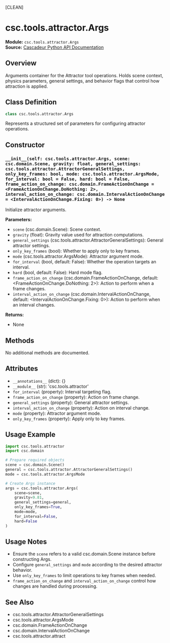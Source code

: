 [CLEAN]
<!-- Cleaned by batch script 2025-08-22 23:40 | Original: c7186319 -->

# csc.tools.attractor.Args

**Module:** `csc.tools.attractor.Args`  
**Source:** [Cascadeur Python API Documentation](https://cascadeur.com/python-api/_generate/csc.tools.attractor.Args.html)

## Overview

Arguments container for the Attractor tool operations. Holds scene context, physics parameters, general settings, and behavior flags that control how attraction is applied.

## Class Definition

```python
class csc.tools.attractor.Args
```

Represents a structured set of parameters for configuring attractor operations.

## Constructor

### `__init__(self: csc.tools.attractor.Args, scene: csc.domain.Scene, gravity: float, general_settings: csc.tools.attractor.AttractorGeneralSettings, only_key_frames: bool, mode: csc.tools.attractor.ArgsMode, for_interval: bool = False, hard: bool = False, frame_action_on_change: csc.domain.FrameActionOnChange = <FrameActionOnChange.DoNothing: 2>, interval_action_on_change: csc.domain.IntervalActionOnChange = <IntervalActionOnChange.Fixing: 0>) -> None`

Initialize attractor arguments.

**Parameters:**
- `scene` (csc.domain.Scene): Scene context.
- `gravity` (float): Gravity value used for attraction computations.
- `general_settings` (csc.tools.attractor.AttractorGeneralSettings): General attractor settings.
- `only_key_frames` (bool): Whether to apply only to key frames.
- `mode` (csc.tools.attractor.ArgsMode): Attractor argument mode.
- `for_interval` (bool, default: False): Whether the operation targets an interval.
- `hard` (bool, default: False): Hard mode flag.
- `frame_action_on_change` (csc.domain.FrameActionOnChange, default: <FrameActionOnChange.DoNothing: 2>): Action to perform when a frame changes.
- `interval_action_on_change` (csc.domain.IntervalActionOnChange, default: <IntervalActionOnChange.Fixing: 0>): Action to perform when an interval changes.

**Returns:**
- None

## Methods

No additional methods are documented.

## Attributes

- `__annotations__` (dict): {}
- `__module__` (str): 'csc.tools.attractor'
- `for_interval` (property): Interval targeting flag.
- `frame_action_on_change` (property): Action on frame change.
- `general_settings` (property): General attractor settings.
- `interval_action_on_change` (property): Action on interval change.
- `mode` (property): Attractor argument mode.
- `only_key_frames` (property): Apply only to key frames.

## Usage Example

```python
import csc.tools.attractor
import csc.domain

# Prepare required objects
scene = csc.domain.Scene()
general = csc.tools.attractor.AttractorGeneralSettings()
mode = csc.tools.attractor.ArgsMode

# Create Args instance
args = csc.tools.attractor.Args(
    scene=scene,
    gravity=9.81,
    general_settings=general,
    only_key_frames=True,
    mode=mode,
    for_interval=False,
    hard=False
)
```

## Usage Notes

- Ensure the `scene` refers to a valid csc.domain.Scene instance before constructing Args.
- Configure `general_settings` and `mode` according to the desired attractor behavior.
- Use `only_key_frames` to limit operations to key frames when needed.
- `frame_action_on_change` and `interval_action_on_change` control how changes are handled during processing.

## See Also

- csc.tools.attractor.AttractorGeneralSettings
- csc.tools.attractor.ArgsMode
- csc.domain.FrameActionOnChange
- csc.domain.IntervalActionOnChange
- csc.tools.attractor.attract